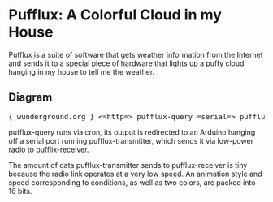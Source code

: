 # Pufflux: A Colorful Cloud in my House

Pufflux is a suite of software that gets weather information from the 
Internet and sends it to a special piece of hardware that lights up a 
puffy cloud hanging in my house to tell me the weather.

## Diagram

<pre>
{ wunderground.org } &lt;=http=> pufflux-query =serial=> pufflux-transmitter =radio=> pufflux-receiver
</pre>

pufflux-query runs via cron, its output is redirected to an Arduino 
hanging off a serial port running pufflux-transmitter, which sends 
it via low-power radio to pufflix-receiver.

The amount of data pufflux-transmitter sends to pufflux-receiver is 
tiny because the radio link operates at a very low speed.  An
animation style and speed corresponding to conditions, as well as
two colors, are packed into 16 bits.
